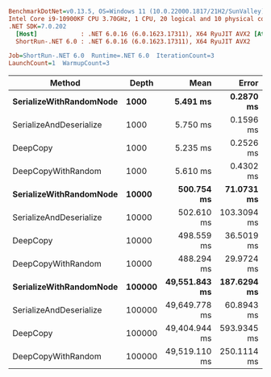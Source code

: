 ``` ini

BenchmarkDotNet=v0.13.5, OS=Windows 11 (10.0.22000.1817/21H2/SunValley)
Intel Core i9-10900KF CPU 3.70GHz, 1 CPU, 20 logical and 10 physical cores
.NET SDK=7.0.202
  [Host]            : .NET 6.0.16 (6.0.1623.17311), X64 RyuJIT AVX2 [AttachedDebugger]
  ShortRun-.NET 6.0 : .NET 6.0.16 (6.0.1623.17311), X64 RyuJIT AVX2

Job=ShortRun-.NET 6.0  Runtime=.NET 6.0  IterationCount=3  
LaunchCount=1  WarmupCount=3  

```
|                  Method |  Depth |          Mean |       Error |     StdDev |    Rank |       Gen0 |      Gen1 |      Gen2 |    Allocated |
|------------------------ |------- |--------------:|------------:|-----------:|--------:|-----------:|----------:|----------:|-------------:|
| **SerializeWithRandomNode** |   **1000** |      **5.491 ms** |   **0.2870 ms** |  **0.0157 ms** |      ****** |    **85.9375** |   **39.0625** |         **-** |    **892.73 KB** |
| SerializeAndDeserialize |   1000 |      5.750 ms |   0.1596 ms |  0.0087 ms |    **** |   125.0000 |   39.0625 |         - |   1329.46 KB |
|                DeepCopy |   1000 |      5.235 ms |   0.2526 ms |  0.0138 ms |       * |   101.5625 |   31.2500 |         - |   1044.36 KB |
|      DeepCopyWithRandom |   1000 |      5.610 ms |   0.4302 ms |  0.0236 ms |     *** |   101.5625 |   31.2500 |         - |   1044.36 KB |
| **SerializeWithRandomNode** |  **10000** |    **500.754 ms** |  **71.0731 ms** |  **3.8958 ms** |  ********** |          **-** |         **-** |         **-** |   **9709.81 KB** |
| SerializeAndDeserialize |  10000 |    502.610 ms | 103.3094 ms |  5.6627 ms |  ****** |  1000.0000 | 1000.0000 | 1000.0000 |  14090.22 KB |
|                DeepCopy |  10000 |    498.559 ms |  36.5019 ms |  2.0008 ms |  ****** |          - |         - |         - |  10378.33 KB |
|      DeepCopyWithRandom |  10000 |    488.294 ms |  29.9724 ms |  1.6429 ms |   ***** |          - |         - |         - |  10378.33 KB |
| **SerializeWithRandomNode** | **100000** | **49,551.843 ms** | **187.6294 ms** | **10.2846 ms** | *********** |  **7000.0000** | **3000.0000** | **1000.0000** |  **91540.08 KB** |
| SerializeAndDeserialize | 100000 | 49,649.778 ms |  60.8943 ms |  3.3378 ms | ******* | 10000.0000 | 4000.0000 | 1000.0000 | 133867.05 KB |
|                DeepCopy | 100000 | 49,404.944 ms | 593.9345 ms | 32.5556 ms | ******* |  9000.0000 | 4000.0000 | 1000.0000 | 101370.62 KB |
|      DeepCopyWithRandom | 100000 | 49,519.110 ms | 250.1114 ms | 13.7094 ms | ******* |  9000.0000 | 4000.0000 | 1000.0000 | 101370.62 KB |
